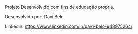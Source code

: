 Projeto Desenvolvido com fins de educação própria. 

Desenvolvido por: Davi Belo

Linkedin: https://www.linkedin.com/in/davi-belo-948975264/